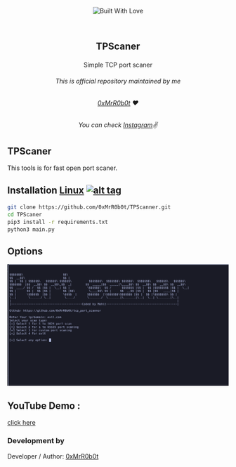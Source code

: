 <p align=center>
  <img title="Built With Love" src="https://forthebadge.com/images/badges/built-with-love.svg"></p>
  
  <br>
  
##   <p align="center">TPScaner
  <p align="center">Simple TCP port scaner




###### <p align="center"> *This is official repository maintained by me*</center> </p>
###### <p align="center"> *[0xMrR0b0t](https://www.instagram.com/mohit_a95/) ❤️*</center> </p>
###### <p align="center"> *You can check [Instagram](https://www.instagram.com/mohit_a95/)✌*</center> </p>
  
  
## TPScaner
 
 This tools is for fast open port scaner.
  

 

## Installation [Linux](https://wikipedia.org/wiki/Linux) [![alt tag](http://icons.iconarchive.com/icons/dakirby309/simply-styled/32/OS-Linux-icon.png)](https://fr.wikipedia.org/wiki/Linux)

```bash
git clone https://github.com/0xMrR0b0t/TPScanner.git
cd TPScaner
pip3 install -r requirements.txt
python3 main.py
```
## Options
![TPScanner Image](/tpscaner.png "TPScanner Image")

 ## YouTube Demo :
  [click here](https://www.youtube.com/watch?v=kAD5P5AYec0&ab_channel=1ucif3r "YouTube Video") 


 

 ### Development by

Developer / Author: [0xMrR0b0t](https://www.instagram.com/mohit_a95/)


